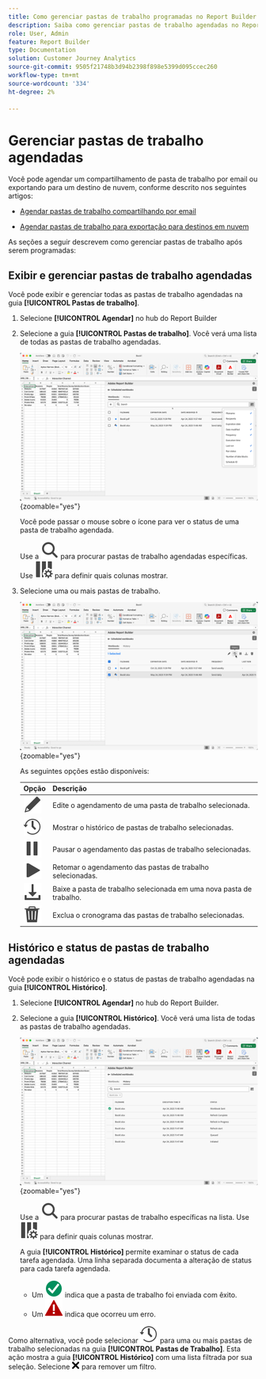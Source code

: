 ```yaml
---
title: Como gerenciar pastas de trabalho programadas no Report Builder no Adobe Analytics
description: Saiba como gerenciar pastas de trabalho agendadas no Report Builder para proteger destinos
role: User, Admin
feature: Report Builder
type: Documentation
solution: Customer Journey Analytics
source-git-commit: 9505f21748b3d94b2398f898e5399d095ccec260
workflow-type: tm+mt
source-wordcount: '334'
ht-degree: 2%

---
```



# Gerenciar pastas de trabalho agendadas

Você pode agendar um compartilhamento de pasta de trabalho por email ou exportando para um destino de nuvem, conforme descrito nos seguintes artigos:

* [Agendar pastas de trabalho compartilhando por email](/help/report-builder/schedule-reportbuilder.md)

* [Agendar pastas de trabalho para exportação para destinos em nuvem](/help/report-builder/report-builder-export.md)

As seções a seguir descrevem como gerenciar pastas de trabalho após serem programadas:

## Exibir e gerenciar pastas de trabalho agendadas

Você pode exibir e gerenciar todas as pastas de trabalho agendadas na guia **[!UICONTROL Pastas de trabalho]**.

1. Selecione **[!UICONTROL Agendar]** no hub do Report Builder

1. Selecione a guia **[!UICONTROL Pastas de trabalho]**. Você verá uma lista de todas as pastas de trabalho agendadas.

   ![Pasta de trabalho agendada](assets/scheduled-workbooks.png){zoomable="yes"}

   Você pode passar o mouse sobre o ícone para ver o status de uma pasta de trabalho agendada.

   Use a ![Pesquisa](/help/assets/icons/Search.svg) para procurar pastas de trabalho agendadas específicas.
Use ![ColumnSetting](/help/assets/icons/ColumnSetting.svg) para definir quais colunas mostrar.

1. Selecione uma ou mais pastas de trabalho.

   ![Agendar pastas de trabalho selecionadas](assets/scheduled-workbooks-selected.png){zoomable="yes"}

   As seguintes opções estão disponíveis:

   | Opção | Descrição |
   |---|---|
   | ![Editar](/help/assets/icons/Edit.svg) | Edite o agendamento de uma pasta de trabalho selecionada. |
   | ![Histórico](/help/assets/icons/History.svg) | Mostrar o histórico de pastas de trabalho selecionadas. |
   | ![Pausar](/help/assets/icons/Pause.svg) | Pausar o agendamento das pastas de trabalho selecionadas. |
   | ![Reproduzir](/help/assets/icons/Play.svg) | Retomar o agendamento das pastas de trabalho selecionadas. |
   | ![Baixar](/help/assets/icons/Download.svg) | Baixe a pasta de trabalho selecionada em uma nova pasta de trabalho. |
   | ![Excluir](/help/assets/icons/Delete.svg) | Exclua o cronograma das pastas de trabalho selecionadas. |


## Histórico e status de pastas de trabalho agendadas

Você pode exibir o histórico e o status de pastas de trabalho agendadas na guia **[!UICONTROL Histórico]**.

1. Selecione **[!UICONTROL Agendar]** no hub do Report Builder.

1. Selecione a guia **[!UICONTROL Histórico]**. Você verá uma lista de todas as pastas de trabalho agendadas.

   ![Histórico agendado](assets/scheduled-workbooks-history.png){zoomable="yes"}

   Use a ![Pesquisa](/help/assets/icons/Search.svg) para procurar pastas de trabalho específicas na lista.
Use ![ColumnSetting](/help/assets/icons/ColumnSetting.svg) para definir quais colunas mostrar.

   A guia **[!UICONTROL Histórico]** permite examinar o status de cada tarefa agendada. Uma linha separada documenta a alteração de status para cada tarefa agendada.

   * Um ![CheckmarkCircleGreen](/help/assets/icons/CheckmarkCircleGreen.svg) indica que a pasta de trabalho foi enviada com êxito.
   * Um ![AlertRed](/help/assets/icons/AlertRed.svg) indica que ocorreu um erro.

Como alternativa, você pode selecionar ![Histórico](/help/assets/icons/History.svg) para uma ou mais pastas de trabalho selecionadas na guia **[!UICONTROL Pastas de Trabalho]**. Esta ação mostra a guia **[!UICONTROL Histórico]** com uma lista filtrada por sua seleção. Selecione ![CrossSize75](/help/assets/icons/CrossSize75.svg) para remover um filtro.
